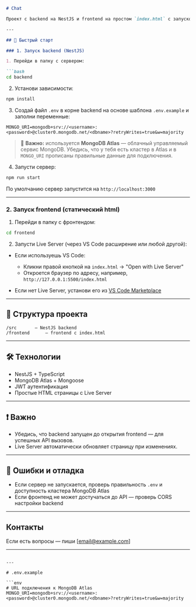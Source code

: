 
````md
# Chat

Проект с backend на NestJS и frontend на простом `index.html` с запуском через Live Server.

---

## 🚀 Быстрый старт

### 1. Запуск backend (NestJS)

1. Перейди в папку с сервером:

```bash
cd backend
````

2. Установи зависимости:

```bash
npm install
```

3. Создай файл `.env` в корне backend на основе шаблона `.env.example` и заполни переменные:

```
MONGO_URI=mongodb+srv://<username>:<password>@cluster0.mongodb.net/<dbname>?retryWrites=true&w=majority
```

> 🔐 **Важно:** используется **MongoDB Atlas** — облачный управляемый сервис MongoDB.
> Убедись, что у тебя есть кластер в Atlas и в `MONGO_URI` прописаны правильные данные для подключения.

4. Запусти сервер:

```bash
npm run start
```

По умолчанию сервер запустится на `http://localhost:3000`

---

### 2. Запуск frontend (статический html)

1. Перейди в папку с фронтендом:

```bash
cd frontend
```

2. Запусти Live Server (через VS Code расширение или любой другой):

* Если используешь VS Code:

  * Кликни правой кнопкой на `index.html` → "Open with Live Server"
  * Откроется браузер по адресу, например, `http://127.0.0.1:5500/index.html`

* Если нет Live Server, установи его из [VS Code Marketplace](https://marketplace.visualstudio.com/items?itemName=ritwickdey.LiveServer)

---

## 📝 Структура проекта

```
/src       — NestJS backend
/frontend      — frontend с index.html
```

---

## 🛠 Технологии

* NestJS + TypeScript
* MongoDB Atlas + Mongoose
* JWT аутентификация
* Простые HTML страницы с Live Server

---

## ❗ Важно

* Убедись, что backend запущен до открытия frontend — для успешных API вызовов.
* Live Server автоматически обновляет страницу при изменениях.

---

## 🐛 Ошибки и отладка

* Если сервер не запускается, проверь правильность `.env` и доступность кластера MongoDB Atlas
* Если фронтенд не может достучаться до API — проверь CORS настройки backend

---

## Контакты

Если есть вопросы — пиши \[[email@example.com](mailto:email@example.com)]

---

````

---

# .env.example

```env
# URL подключения к MongoDB Atlas
MONGO_URI=mongodb+srv://<username>:<password>@cluster0.mongodb.net/<dbname>?retryWrites=true&w=majority

````
